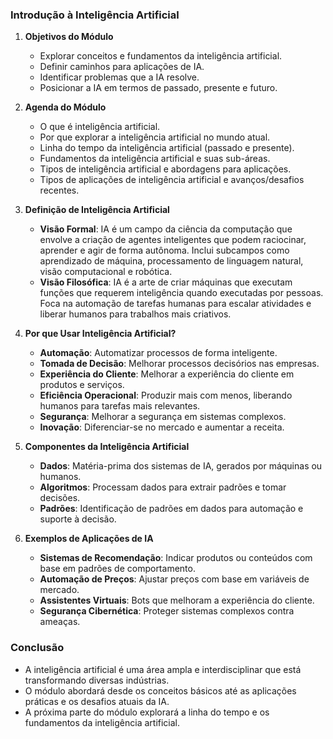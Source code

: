 ### Introdução à Inteligência Artificial

1. **Objetivos do Módulo**

   - Explorar conceitos e fundamentos da inteligência artificial.
   - Definir caminhos para aplicações de IA.
   - Identificar problemas que a IA resolve.
   - Posicionar a IA em termos de passado, presente e futuro.

2. **Agenda do Módulo**

   - O que é inteligência artificial.
   - Por que explorar a inteligência artificial no mundo atual.
   - Linha do tempo da inteligência artificial (passado e presente).
   - Fundamentos da inteligência artificial e suas sub-áreas.
   - Tipos de inteligência artificial e abordagens para aplicações.
   - Tipos de aplicações de inteligência artificial e avanços/desafios recentes.

3. **Definição de Inteligência Artificial**

   - **Visão Formal**: IA é um campo da ciência da computação que envolve a criação de agentes inteligentes que podem raciocinar, aprender e agir de forma autônoma. Inclui subcampos como aprendizado de máquina, processamento de linguagem natural, visão computacional e robótica.
   - **Visão Filosófica**: IA é a arte de criar máquinas que executam funções que requerem inteligência quando executadas por pessoas. Foca na automação de tarefas humanas para escalar atividades e liberar humanos para trabalhos mais criativos.

4. **Por que Usar Inteligência Artificial?**

   - **Automação**: Automatizar processos de forma inteligente.
   - **Tomada de Decisão**: Melhorar processos decisórios nas empresas.
   - **Experiência do Cliente**: Melhorar a experiência do cliente em produtos e serviços.
   - **Eficiência Operacional**: Produzir mais com menos, liberando humanos para tarefas mais relevantes.
   - **Segurança**: Melhorar a segurança em sistemas complexos.
   - **Inovação**: Diferenciar-se no mercado e aumentar a receita.

5. **Componentes da Inteligência Artificial**

   - **Dados**: Matéria-prima dos sistemas de IA, gerados por máquinas ou humanos.
   - **Algoritmos**: Processam dados para extrair padrões e tomar decisões.
   - **Padrões**: Identificação de padrões em dados para automação e suporte à decisão.

6. **Exemplos de Aplicações de IA**
   - **Sistemas de Recomendação**: Indicar produtos ou conteúdos com base em padrões de comportamento.
   - **Automação de Preços**: Ajustar preços com base em variáveis de mercado.
   - **Assistentes Virtuais**: Bots que melhoram a experiência do cliente.
   - **Segurança Cibernética**: Proteger sistemas complexos contra ameaças.

### Conclusão

- A inteligência artificial é uma área ampla e interdisciplinar que está transformando diversas indústrias.
- O módulo abordará desde os conceitos básicos até as aplicações práticas e os desafios atuais da IA.
- A próxima parte do módulo explorará a linha do tempo e os fundamentos da inteligência artificial.
